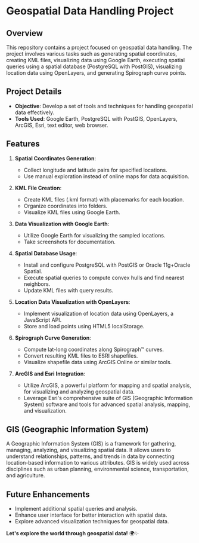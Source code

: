 # Geospatial Data Handling Project

## Overview
This repository contains a project focused on geospatial data handling. The project involves various tasks such as generating spatial coordinates, creating KML files, visualizing data using Google Earth, executing spatial queries using a spatial database (PostgreSQL with PostGIS), visualizing location data using OpenLayers, and generating Spirograph curve points.

## Project Details
- **Objective**: Develop a set of tools and techniques for handling geospatial data effectively.
- **Tools Used**: Google Earth, PostgreSQL with PostGIS, OpenLayers, ArcGIS, Esri, text editor, web browser.

## Features
1. **Spatial Coordinates Generation**:
   - Collect longitude and latitude pairs for specified locations.
   - Use manual exploration instead of online maps for data acquisition.

2. **KML File Creation**:
   - Create KML files (.kml format) with placemarks for each location.
   - Organize coordinates into folders.
   - Visualize KML files using Google Earth.

3. **Data Visualization with Google Earth**:
   - Utilize Google Earth for visualizing the sampled locations.
   - Take screenshots for documentation.

4. **Spatial Database Usage**:
   - Install and configure PostgreSQL with PostGIS or Oracle 11g+Oracle Spatial.
   - Execute spatial queries to compute convex hulls and find nearest neighbors.
   - Update KML files with query results.

5. **Location Data Visualization with OpenLayers**:
   - Implement visualization of location data using OpenLayers, a JavaScript API.
   - Store and load points using HTML5 localStorage.

6. **Spirograph Curve Generation**:
   - Compute lat-long coordinates along Spirograph™ curves.
   - Convert resulting KML files to ESRI shapefiles.
   - Visualize shapefile data using ArcGIS Online or similar tools.

7. **ArcGIS and Esri Integration**:
   - Utilize ArcGIS, a powerful platform for mapping and spatial analysis, for visualizing and analyzing geospatial data.
   - Leverage Esri's comprehensive suite of GIS (Geographic Information System) software and tools for advanced spatial analysis, mapping, and visualization.

## GIS (Geographic Information System)
A Geographic Information System (GIS) is a framework for gathering, managing, analyzing, and visualizing spatial data. It allows users to understand relationships, patterns, and trends in data by connecting location-based information to various attributes. GIS is widely used across disciplines such as urban planning, environmental science, transportation, and agriculture.

## Future Enhancements
- Implement additional spatial queries and analysis.
- Enhance user interface for better interaction with spatial data.
- Explore advanced visualization techniques for geospatial data.

**Let's explore the world through geospatial data!** 🌍✨
